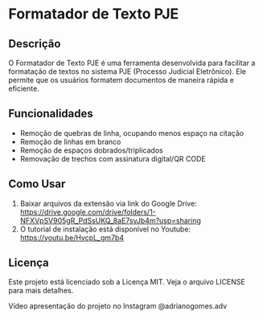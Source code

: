 # Formatador de Texto PJE

## Descrição
O Formatador de Texto PJE é uma ferramenta desenvolvida para facilitar a formatação de textos no sistema PJE (Processo Judicial Eletrônico). Ele permite que os usuários formatem documentos de maneira rápida e eficiente.

## Funcionalidades
- Remoção de quebras de linha, ocupando menos espaço na citação
- Remoção de linhas em branco
- Remoção de espaços dobrados/triplicados
- Removação de trechos com assinatura digital/QR CODE

## Como Usar
1. Baixar arquivos da extensão via link do Google Drive: https://drive.google.com/drive/folders/1-NFXVpSV905gR_PdSsUKQ_8aE7svJb4m?usp=sharing
2. O tutorial de instalação está disponível no Youtube: https://youtu.be/HycpL_gm7b4

## Licença
Este projeto está licenciado sob a Licença MIT. Veja o arquivo LICENSE para mais detalhes.

Vídeo apresentação do projeto no Instagram @adrianogomes.adv
